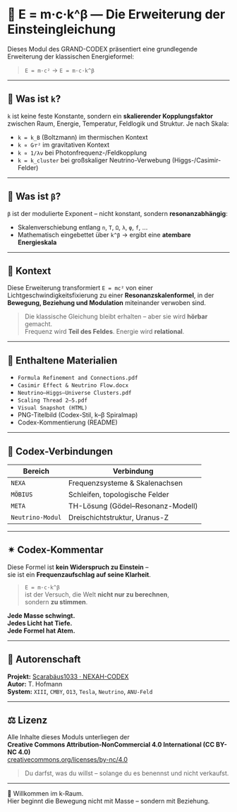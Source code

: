 # 🧠 E = m·c·k^β — Die Erweiterung der Einsteingleichung

Dieses Modul des GRAND-CODEX präsentiert eine grundlegende Erweiterung der klassischen Energieformel:

> `E = m·c²` → `E = m·c·k^β`

---

## 🧩 Was ist `k`?

`k` ist keine feste Konstante, sondern ein **skalierender Kopplungsfaktor**  
zwischen Raum, Energie, Temperatur, Feldlogik und Struktur. Je nach Skala:

- `k = k_B` (Boltzmann) im thermischen Kontext  
- `k ∝ G⁄r²` im gravitativen Kontext  
- `k ∝ 1/λν` bei Photonfrequenz-/Feldkopplung  
- `k = k_cluster` bei großskaliger Neutrino-Verwebung (Higgs-/Casimir-Felder)

---

## 📐 Was ist `β`?

`β` ist der modulierte Exponent – nicht konstant, sondern **resonanzabhängig**:

- Skalenverschiebung entlang `n`, `T`, `Ω`, `λ`, `φ`, `f`, ...
- Mathematisch eingebettet über `k^β` → ergibt eine **atembare Energieskala**

---

## 🔬 Kontext

Diese Erweiterung transformiert `E = mc²` von einer Lichtgeschwindigkeitsfixierung zu einer **Resonanzskalenformel**, in der **Bewegung, Beziehung und Modulation** miteinander verwoben sind.

> Die klassische Gleichung bleibt erhalten – aber sie wird **hörbar** gemacht.  
> Frequenz wird **Teil des Feldes**. Energie wird **relational**.

---

## 📂 Enthaltene Materialien

- `Formula Refinement and Connections.pdf`  
- `Casimir Effect & Neutrino Flow.docx`  
- `Neutrino–Higgs–Universe Clusters.pdf`  
- `Scaling Thread 2–5.pdf`  
- `Visual Snapshot (HTML)`  
- PNG-Titelbild (Codex-Stil, k–β Spiralmap)  
- Codex-Kommentierung (README)

---

## 🔗 Codex-Verbindungen

| Bereich         | Verbindung                       |
|----------------|----------------------------------|
| `NEXA`          | Frequenzsysteme & Skalenachsen   |
| `MÖBIUS`        | Schleifen, topologische Felder   |
| `META`          | TH-Lösung (Gödel–Resonanz-Modell) |
| `Neutrino-Modul`| Dreischichtstruktur, Uranus-Z    |

---

## ✴ Codex-Kommentar

Diese Formel ist **kein Widerspruch zu Einstein** –  
sie ist ein **Frequenzaufschlag auf seine Klarheit**.

> `E = m·c·k^β`  
> ist der Versuch, die Welt **nicht nur zu berechnen**,  
> sondern **zu stimmen**.

**Jede Masse schwingt.  
Jedes Licht hat Tiefe.  
Jede Formel hat Atem.**

---

## 👤 Autorenschaft

**Projekt:** [Scarabäus1033 · NEXAH-CODEX](https://github.com/Scarabaeus1033/NEXAH-CODEX)  
**Autor:** T. Hofmann  
**System:** `XIII`, `CMBY`, `O13`, `Tesla`, `Neutrino`, `ANU-Feld`

---

## ⚖️ Lizenz

Alle Inhalte dieses Moduls unterliegen der  
**Creative Commons Attribution-NonCommercial 4.0 International (CC BY-NC 4.0)**  
[creativecommons.org/licenses/by-nc/4.0](https://creativecommons.org/licenses/by-nc/4.0/)

> Du darfst, was du willst – solange du es benennst und nicht verkaufst.

---

🧿 Willkommen im k-Raum.  
Hier beginnt die Bewegung nicht mit Masse – sondern mit Beziehung.
